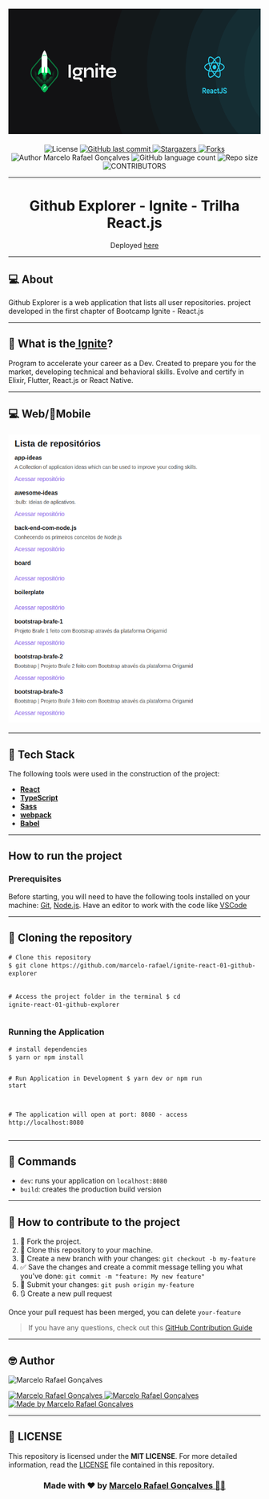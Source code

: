 <!--==================== HERO  ====================-->
<h4 align="center">
  <img 
    alt="github-explorer" 
    title="github-explorer" 
    src=".github/cover-reactjs.png" 
    width="700px" 
    height="250" />
</h4>

<!--==================== BADGES  ====================-->
<div align="center">
  <!-- LICENSE -->
  <img 
    alt="License" 
    src="https://img.shields.io/badge/license-MIT-5965e0?style=for-the-badge&labelColor=5A5A5A&color=0077B5">
  <!-- LAST COMMIT -->
  <a 
    href="https://github.com/marcelo-rafael/ignite-react-01-github-explorer/commits/master">
    <img 
      alt="GitHub last commit" 
      src="https://img.shields.io/github/last-commit/marcelo-rafael/ignite-react-01-github-explorer?style=for-the-badge&label=last%20commit:&labelColor=5A5A5A&color=0077B5">
  </a>
  <!-- STARS -->
  <a 
    href="https://github.com/marcelo-rafael/ignite-react-01-github-explorer/stargazers/master">
    <img 
      alt="Stargazers" 
      src="https://img.shields.io/github/stars/marcelo-rafael/ignite-react-01-github-explorer?style=for-the-badge&label=stars&labelColor=5A5A5A&color=0077B5&logo=github">
  </a>
  <!-- FORKS -->
  <a 
    href="https://github.com/marcelo-rafael/ignite-react-01-github-explorer/forks/master">
    <img 
      alt="Forks" 
      src="https://img.shields.io/github/forks/marcelo-rafael/ignite-react-01-github-explorer?style=for-the-badge&label=forks&labelColor=5A5A5A&color=0077B5&logo=github">
  </a>
  <!-- AUTHOR -->
  <img 
    alt="Author Marcelo Rafael Gonçalves" 
    src="https://img.shields.io/badge/author-Marcelo%20Rafael-informational?style=for-the-badge&labelColor=5A5A5A&color=0077B5">
  <!-- LANGUAGES -->
  <img 
    alt="GitHub language count" 
    src="https://img.shields.io/github/languages/count/marcelo-rafael/ignite-react-01-github-explorer?style=for-the-badge&labelColor=5A5A5A&color=0077B5">
  <!-- REPO SIZE -->
    <img 
      alt="Repo size" 
      src="https://img.shields.io/github/repo-size/marcelo-rafael/ignite-react-01-github-explorer?style=for-the-badge&labelColor=5A5A5A&color=0077B5">
  <!-- CONTRIBUTORS -->
    <img 
      alt="CONTRIBUTORS" 
      src="https://img.shields.io/github/contributors/marcelo-rafael/ignite-react-01-github-explorer?style=for-the-badge&labelColor=5A5A5A&color=0077B5">
</div>

<!--==================== TITLE  ====================-->
<hr>
<div>
  <h1 align="center">
    Github Explorer - Ignite - Trilha React.js
  </h1>
  <p align="center">Deployed 
    <a href="https://ignite-react-01-github-explorer.vercel.app/">here</a>
  </p>
</div>

<!--==================== ABOUT THIS PROJECT  ====================-->
<hr>
<div>
  <h2>💻 About</h2>
  <p>Github Explorer is a web application that lists all user repositories. project developed in the first chapter of Bootcamp Ignite - React.js
  </p>
</div>

<!--==================== ABOUT THIS IGNITE  ====================-->
<hr>
<div>
  <h2>🚀 What is the<a href="https://rocketseat.com.br/ignite"> Ignite</a>?</h2>
  <p>Program to accelerate your career as a Dev. Created to prepare you for the     market, developing technical and behavioral skills. Evolve and certify in Elixir, Flutter, React.js or React Native.
  </p>
</div>

<!-- ==================== FEATURES  ====================-->
<!-- <hr>
<div>
  <h2>📋 Features</h2>
  <ul>
    <li>[x] Sessão de home</li>
    <li>[x] Sessão sobre</li>
    <li>[x] Sessão de serviços</li>
    <li>[x] Sessão de depoimentos</li>
    <li>[x] Sessão de contacto</li>
    <li>[x] Botão de agendamento para o WhatsApp.</li>
    <li>[x] Ícones das redes sociais.</li>
  </ul>
</div>  -->

<!-- ==================== LAYOUT  ====================-->
<hr>
<div>
  <!-- <h2>🎨 Layout</h4>
  <p>O layout da aplicação está disponível no Figma:</p>
  <p>
    <a href="https://www.figma.com/file/x2gNYqpuVmCZacAoPEeiuv/Origin-Six-(Copy)?node-id=0%3A1">
    <img alt="Made by marcelo-rafael" src="https://img.shields.io/badge/Acessar Layout-Figma-5965e0?style=for-the-badge&labelColor=5A5A5A&color=0077B5">
    </a>
  </p>
  <p>Design feito por 
    <a href="https://dribbble.com/rebeccagonzalez">Rebecca Gonzalez</a>
  </p> -->
  <h2>💻 Web/📱Mobile</h2>
  <h4 align="center">
    <img 
      alt="github-explorer" 
      title="github-explorer" 
      src=".github/github-explorer.png" 
      width="700px" />
  </h4>
</div>

<!--==================== CHALLENGES  ====================-->
<!-- <hr>
<div>
  <h4>⚔️  Desafios para melhorar a aplicação</h4>
    <ul>
      <li>[ ] Criar documentação
      <li>[ ] Gif de exemplo</li>
      <li>[x] Readme-me incrível</li>
      <li>[x] Tecnologias usadas</li>
      <li>[x] Setup do projeto</li>
      <li>[x] Funcionalidades</li>
      <li>[ ] Screenshot das páginas</li>
      <li>[ ] Adicionar favicon</li>
      <li>[ ] Melhorar estilos</li>
      <li>[ ] breakpoints - adaptar para outros dispositivos</li>
      <li>[ ] Mobile First</li>
      <li>[ ] Trocar cores, fontes e conteúdo</li>
    </ul>
</div> -->

<!--==================== TECH STACK  ====================-->
<hr>
<div>
  <h2>🚀 Tech Stack</h2>
  <p>The following tools were used in the construction of the project:</p>
  <ul>
    <li><strong><a href="https://pt-br.reactjs.org/">React</a></strong></li>
    <li><strong><a href="https://www.typescriptlang.org/">TypeScript</a></strong></li>
    <li><strong><a href="https://sass-lang.com/">Sass</a></strong></li>
    <li><strong><a href="https://webpack.js.org/">webpack</a></strong></li>
    <li><strong><a href="https://babeljs.io/">Babel</a></strong></li>
  </ul>
  <hr>
  <h2>How to run the project</h2>
  <h3>Prerequisites</h3>
  <p>Before starting, you will need to have the following tools installed on your     machine:
    <a href="https://git-scm.com">Git</a>, 
    <a href="https://nodejs.org/en/">Node.js</a>.
  Have an editor to work with the code like 
    <a href="https://code.visualstudio.com/">VSCode</a>
  </p>
</div>

<!--==================== CLONING THE REPOSITORY ====================-->
<hr>
<div>
  <h2>👯 Cloning the repository</h2>
<pre><code><span># Clone this repository</span>
<span>$ git clone https://github.com/marcelo-rafael/ignite-react-01-github-explorer

<span># Access the project folder in the terminal</span>
<span>$ cd ignite-react-01-github-explorer
</code></pre>
<h3>Running the Application</h3>
<pre><code><span># install dependencies</span>
$ yarn or npm install

<span># Run Application in Development</span>
$ yarn dev or npm run start

<span># The application will open at port: 8080 - access http://localhost:8080</span>
</code></pre>

</div>

<!--==================== COMMANDS ====================-->
<hr>
<div>
  <h2>🔎 Commands</h2>
  <ul>
    <li><code>dev</code>: runs your application on <code>localhost:8080</code></li>
    <li><code>build</code>: creates the production build version</li>
  </ul>
</div>

<!--==================== CONTRIBUTE TO THE PROJECT ====================-->
<hr>
<div>
  <h2>💪 How to contribute to the project</h2>
  <ol>
    <li>🍴 Fork the project.</li>
    <li>👯 Clone this repository to your machine.</li>
    <li>🎋 Create a new branch with your changes: <code>git checkout -b my-feature</code></li>
    <li>✅ Save the changes and create a commit message telling you what you've done: <code>git commit -m "feature: My new feature"</code></li>
    <li>📌 Submit your changes: <code>git push origin my-feature</code></li>
    <li>🔃 Create a new pull request</li>
  </ol>
  <p>Once your pull request has been merged, you can delete <code>your-feature</code></p>
  <blockquote>
    <p>If you have any questions, check out this 
      <a href="https://github.com/firstcontributions/first-contributions">GitHub      Contribution Guide
      </a>
    </p>
  </blockquote>
</div>

<!--==================== AUTHOR ====================-->
<hr>
<div>
  <h2>🤓 Author</h2>
  <p>
    <img 
      src="https://avatars0.githubusercontent.com/u/29902777?s=460&u=61d43667f33a45eb000a2af216e4abeb2d4a6717&v=4" 
      width="100px" 
      alt="Marcelo Rafael Gonçalves"/>
  </p>
  <div>
    <a href="mailto:marcelo.rafael.goncalves@gmail.com">
      <img 
        alt="Marcelo Rafael Gonçalves" 
        src="https://img.shields.io/badge/-gmail-0077B5?style=for-the-badge&logo=gmail&logoColor=white" />
    </a>
    <a href="https://www.linkedin.com/in/marcelo-rafael-gonçalves/">
      <img 
        alt="Marcelo Rafael Gonçalves" 
        src="https://img.shields.io/badge/-linkedin-0077B5?style=for-the-badge&logo=Linkedin&logoColor=white" />
    </a>
    <a href="https://github.com/marcelo-rafael">
      <img 
        alt="Made by Marcelo Rafael Gonçalves" 
        src="https://img.shields.io/badge/-Github-0077B5?style=for-the-badge&logo=Github&logoColor=white&link=https://github.com/marcelo-rafael" />
    </a>
  </div>
</div>

<!--==================== LICENSE ====================-->
<hr>
<div>
  <h2>📝 LICENSE</h2>
  <p>This repository is licensed under the <strong>MIT LICENSE</strong>. For more detailed information, read the <a href="./LICENSE">LICENSE</a> file contained in this repository.</p>
  <h3 align="center">
  Made with ❤️ by <a href="https://www.linkedin.com/in/marcelo-rafael-goncalves/">Marcelo Rafael Gonçalves 💜🚀</a>
  </h3>
</div>

